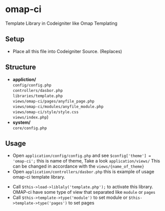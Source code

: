 omap-ci
=======

Template Library in Codeigniter like Omap Templating

## Setup
* Place all this file into Codeigniter Source. (Replaces)

## Structure
* <b>appliction/</b> <br>`config/config.php`<br>`controllers/dasbor.php`<br>`libraries/template.php`<br>`views/omap-ci/pages/anyfile_page.php`<br>`views/omap-ci/modules/anyfile_module.php`<br>`views/omap-ci/style/style.css`<br>`views/index.php`)
* <b>system/</b><br>`core/config.php`<br>

## Usage
* Open `application/config/config.php` and see `$config['theme'] = 'omap-ci';` this is name of theme, Take a look `application/views/` This can be changed in accordance with the `views/{name_of_theme}`
* Open `application/controllers/dasbor.php` this is example of usage omap-ci template library.<br>
 - Call `$this->load->liblaly('template.php');` to activate this library.<br>OMAP-ci have some type of view that separated like `module` or `pages`<br>
 - Call `$this->template->type('module')` to set module or  `$this->template->type('pages')` to set pages